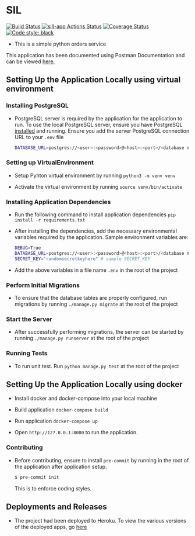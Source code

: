 # SIL
[![Build Status](https://travis-ci.com/TeamoreA/sil.svg?branch=master)](https://travis-ci.com/TeamoreA/sil)
[![sill-app Actions Status](https://github.com/TeamoreA/sil/workflows/sil-app/badge.svg)](https://github.com/TeamoreA/sil/actions)
[![Coverage Status](https://coveralls.io/repos/github/TeamoreA/sil/badge.svg?branch=master)](https://coveralls.io/github/TeamoreA/sil?branch=master)
[![Code style: black](https://img.shields.io/badge/code%20style-black-000000.svg)](https://github.com/psf/black)

- This is a simple python orders service


This application has been documented using Postman Documentation and can be viewed [here.](https://documenter.getpostman.com/view/5990083/TVKFzbe6)

## Setting Up the Application Locally using virtual environment

### Installing PostgreSQL

- PostgreSQL server is required by the application for the application to run. To use the local PostgreSQL server, ensure you have PostgreSQL [installed](https://www.postgresql.org/docs/12/tutorial-install.html) and running. Ensure you add the server PostgreSQL connection URL to your `.env` file

    ``` bash
    DATABASE_URL=postgres://<user>:<password>@<host>:<port>/<database name> #  postgres://postgres@127.0.0.1:5432 if no username or password configured, or just a remote host's URL
    ```

### Setting up VirtualEnvironment

- Setup Pyhton virtual environment by running `python3 -m venv venv`

- Activate the virtual environment by running `source venv/bin/activate`

### Installing Application Dependencies

- Run the following command to install application dependencies `pip install -r requirements.txt`

- After installing the dependencies, add the necessary environmental variables required by the application. Sample environment variables are:

    ```bash
    DEBUG=True
    DATABASE_URL=postgres://<user>:<password>@<host>:<port>/<database name>
    SECRET_KEY="randomsecretkeyhere" # sample SECRET_KEY
    ```

- Add the above variables in a file name `.env` in the root of the project

### Perform Initial Migrations

- To ensure that the database tables are properly configured, run migrations by running `./manage.py migrate` at the root of the project

### Start the Server

- After successfully performing migrations, the server can be started by running `./manage.py runserver` at the root of the project

### Running Tests

- To run unit test. Run `python manage.py test` at the root of the project

## Setting Up the Application Locally using docker

- Install docker and docker-compose into your local machine

- Build application
  `docker-compose build`

- Run application
  `docker-compose up`

- Open `http://127.0.0.1:8000` to run the application.

### Contributing

- Before contributing, ensure to install `pre-commit` by running  in the root of the application after application setup.
    ``` bash
    $ pre-commit init
    ```
    This is to enforce coding styles.

## Deployments and Releases

- The project had been deployed to Heroku. To view the various versions of the deployed apps, go [here](https://github.com/TeamoreA/sil/deployments)
